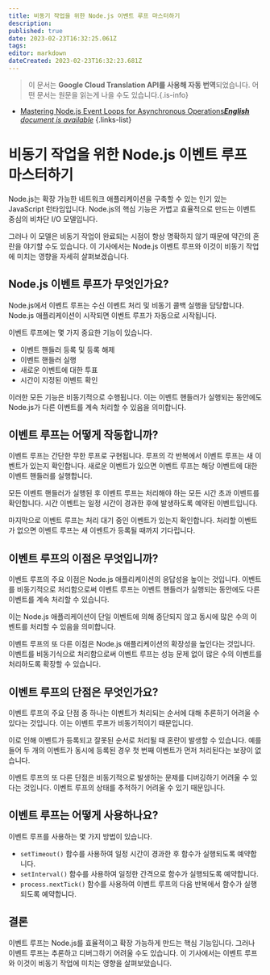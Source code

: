 ```yaml
---
title: 비동기 작업을 위한 Node.js 이벤트 루프 마스터하기
description: 
published: true
date: 2023-02-23T16:32:25.061Z
tags: 
editor: markdown
dateCreated: 2023-02-23T16:32:23.681Z
---
```


> 이 문서는 **Google Cloud Translation API를 사용해 자동 번역**되었습니다.
어떤 문서는 원문을 읽는게 나을 수도 있습니다.{.is-info}



- [Mastering Node.js Event Loops for Asynchronous Operations***English** document is available*](/en/Knowledge-base/Nodejs/mastering-node-js-event-loops-for-asynchronous-operations)
{.links-list}


# 비동기 작업을 위한 Node.js 이벤트 루프 마스터하기

Node.js는 확장 가능한 네트워크 애플리케이션을 구축할 수 있는 인기 있는 JavaScript 런타임입니다. Node.js의 핵심 기능은 가볍고 효율적으로 만드는 이벤트 중심의 비차단 I/O 모델입니다.

그러나 이 모델은 비동기 작업이 완료되는 시점이 항상 명확하지 않기 때문에 약간의 혼란을 야기할 수도 있습니다. 이 기사에서는 Node.js 이벤트 루프와 이것이 비동기 작업에 미치는 영향을 자세히 살펴보겠습니다.

## Node.js 이벤트 루프가 무엇인가요?

Node.js에서 이벤트 루프는 수신 이벤트 처리 및 비동기 콜백 실행을 담당합니다. Node.js 애플리케이션이 시작되면 이벤트 루프가 자동으로 시작됩니다.

이벤트 루프에는 몇 가지 중요한 기능이 있습니다.

- 이벤트 핸들러 등록 및 등록 해제
- 이벤트 핸들러 실행
- 새로운 이벤트에 대한 투표
- 시간이 지정된 이벤트 확인

이러한 모든 기능은 비동기적으로 수행됩니다. 이는 이벤트 핸들러가 실행되는 동안에도 Node.js가 다른 이벤트를 계속 처리할 수 있음을 의미합니다.

## 이벤트 루프는 어떻게 작동합니까?

이벤트 루프는 간단한 무한 루프로 구현됩니다. 루프의 각 반복에서 이벤트 루프는 새 이벤트가 있는지 확인합니다. 새로운 이벤트가 있으면 이벤트 루프는 해당 이벤트에 대한 이벤트 핸들러를 실행합니다.

모든 이벤트 핸들러가 실행된 후 이벤트 루프는 처리해야 하는 모든 시간 초과 이벤트를 확인합니다. 시간 이벤트는 일정 시간이 경과한 후에 발생하도록 예약된 이벤트입니다.

마지막으로 이벤트 루프는 처리 대기 중인 이벤트가 있는지 확인합니다. 처리할 이벤트가 없으면 이벤트 루프는 새 이벤트가 등록될 때까지 기다립니다.

## 이벤트 루프의 이점은 무엇입니까?

이벤트 루프의 주요 이점은 Node.js 애플리케이션의 응답성을 높이는 것입니다. 이벤트를 비동기적으로 처리함으로써 이벤트 루프는 이벤트 핸들러가 실행되는 동안에도 다른 이벤트를 계속 처리할 수 있습니다.

이는 Node.js 애플리케이션이 단일 이벤트에 의해 중단되지 않고 동시에 많은 수의 이벤트를 처리할 수 있음을 의미합니다.

이벤트 루프의 또 다른 이점은 Node.js 애플리케이션의 확장성을 높인다는 것입니다. 이벤트를 비동기식으로 처리함으로써 이벤트 루프는 성능 문제 없이 많은 수의 이벤트를 처리하도록 확장할 수 있습니다.

## 이벤트 루프의 단점은 무엇인가요?

이벤트 루프의 주요 단점 중 하나는 이벤트가 처리되는 순서에 대해 추론하기 어려울 수 있다는 것입니다. 이는 이벤트 루프가 비동기적이기 때문입니다.

이로 인해 이벤트가 등록되고 잘못된 순서로 처리될 때 혼란이 발생할 수 있습니다. 예를 들어 두 개의 이벤트가 동시에 등록된 경우 첫 번째 이벤트가 먼저 처리된다는 보장이 없습니다.

이벤트 루프의 또 다른 단점은 비동기적으로 발생하는 문제를 디버깅하기 어려울 수 있다는 것입니다. 이벤트 루프의 상태를 추적하기 어려울 수 있기 때문입니다.

## 이벤트 루프는 어떻게 사용하나요?

이벤트 루프를 사용하는 몇 가지 방법이 있습니다.

- `setTimeout()` 함수를 사용하여 일정 시간이 경과한 후 함수가 실행되도록 예약합니다.
- `setInterval()` 함수를 사용하여 일정한 간격으로 함수가 실행되도록 예약합니다.
- `process.nextTick()` 함수를 사용하여 이벤트 루프의 다음 반복에서 함수가 실행되도록 예약합니다.

## 결론

이벤트 루프는 Node.js를 효율적이고 확장 가능하게 만드는 핵심 기능입니다. 그러나 이벤트 루프는 추론하고 디버그하기 어려울 수도 있습니다. 이 기사에서는 이벤트 루프와 이것이 비동기 작업에 미치는 영향을 살펴보았습니다.